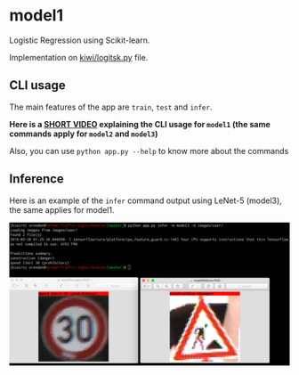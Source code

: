 # model1
Logistic Regression using Scikit-learn.

Implementation on [kiwi/logitsk.py](/kiwi/logitsk.py) file.

## CLI usage

The main features of the app are `train`, `test` and `infer`.

**Here is a [SHORT VIDEO](https://cl.ly/0d232o450U1t) explaining the CLI usage for `model1` (the same commands apply for `model2` and `model3`)**

Also, you can use `python app.py --help` to know more about the commands

## Inference
Here is an example of the `infer` command output using LeNet-5 (model3), the same applies for model1.

![infer output](/reports/infer.png)
